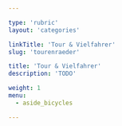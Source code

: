 ```yaml
---

type: 'rubric'
layout: 'categories'

linkTitle: 'Tour & Vielfahrer'
slug: 'tourenraeder'

title: 'Tour & Vielfahrer'
description: 'TODO'

weight: 1
menu:
  - aside_bicycles

---
```

